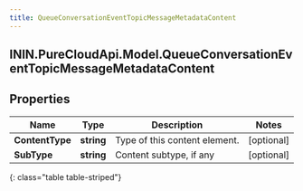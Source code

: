 ```yaml
---
title: QueueConversationEventTopicMessageMetadataContent
---
```

## ININ.PureCloudApi.Model.QueueConversationEventTopicMessageMetadataContent

## Properties

|Name | Type | Description | Notes|
|------------ | ------------- | ------------- | -------------|
| **ContentType** | **string** | Type of this content element. | [optional] |
| **SubType** | **string** | Content subtype, if any | [optional] |
{: class="table table-striped"}


